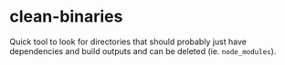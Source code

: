 # clean-binaries

Quick tool to look for directories that should probably just have dependencies and build outputs and can be deleted (ie. `node_modules`).

